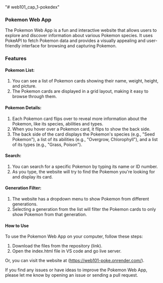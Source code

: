 "# web101_cap_1-pokedex" 

### Pokemon Web App

The Pokemon Web App is a fun and interactive website that allows users to explore and discover information about various Pokemon species. It uses PokeAPI to fetch Pokemon data and provides a visually appealing and user-friendly interface for browsing and capturing Pokemon.

### Features

#### Pokemon List: 
1. You can see a list of Pokemon cards showing their name, weight, height, and picture.
2.  The Pokemon cards are displayed in a grid layout, making it easy to browse through them.

#### Pokemon Details:
1. Each Pokemon card flips over to reveal more information about the Pokemon, like its species, abilities and types.
2. When you hover over a Pokemon card, it flips to show the back side.
3. The back side of the card displays the Pokemon's species (e.g., "Seed Pokemon"), a list of its abilities (e.g., "Overgrow, Chlorophyll"), and a list of its types (e.g., "Grass, Poison").
               
#### Search:
1. You can search for a specific Pokemon by typing its name or ID number.
2. As you type, the website will try to find the Pokemon you're looking for and display its card.

#### Generation Filter: 
1. The website has a dropdown menu to show Pokemon from different generations.
2. Selecting a generation from the list will filter the Pokemon cards to only show Pokemon from that generation.



#### How to Use
To use the Pokemon Web App on your computer, follow these steps:

1. Download the files from the repository (link).
2. Open the index.html file in VS code and go live server.

Or, you can visit the website at (https://web101-poke.onrender.com/).



If you find any issues or have ideas to improve the Pokemon Web App, please let me know by opening an issue or sending a pull request.




